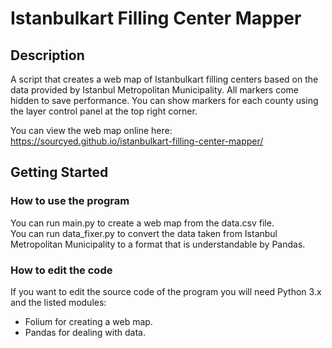 # Istanbulkart Filling Center Mapper

## Description

 A script that creates a web map of Istanbulkart filling centers based on the data provided by Istanbul Metropolitan Municipality. All markers come hidden to save performance. You can show markers for each county using the layer control panel at the top right corner.  
   
 You can view the web map online here: https://sourcyed.github.io/istanbulkart-filling-center-mapper/  
 
## Getting Started

### How to use the program

  You can run main.py to create a web map from the data.csv file.  
  You can run data_fixer.py to convert the data taken from Istanbul Metropolitan Municipality to a format that is understandable by Pandas.


### How to edit the code
  
  If you want to edit the source code of the program you will need Python 3.x and the listed modules:

* Folium for creating a web map.
* Pandas for dealing with data.
